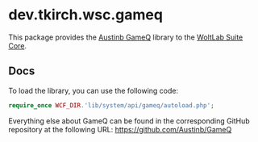 # dev.tkirch.wsc.gameq
This package provides the [Austinb GameQ](https://github.com/Austinb/GameQ) library to the [WoltLab Suite Core](https://github.com/WoltLab/WCF).

## Docs
To load the library, you can use the following code:

```PHP
require_once WCF_DIR.'lib/system/api/gameq/autoload.php';
```

Everything else about GameQ can be found in the corresponding GitHub repository at the following URL:
https://github.com/Austinb/GameQ
